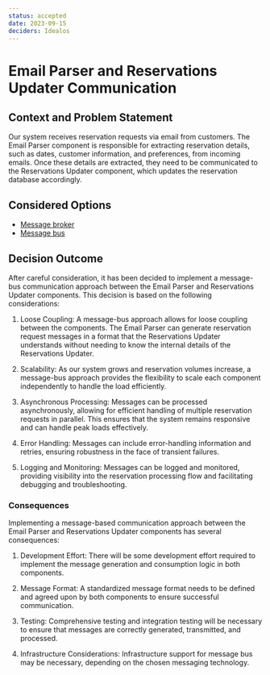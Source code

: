 ```yaml
---
status: accepted
date: 2023-09-15
deciders: Idealos
---
```

# Email Parser and Reservations Updater Communication

## Context and Problem Statement

Our system receives reservation requests via email from customers. The Email
Parser component is responsible for extracting reservation details, such as
dates, customer information, and preferences, from incoming emails. Once these
details are extracted, they need to be communicated to the Reservations Updater
component, which updates the reservation database accordingly.

## Considered Options

* [Message broker](https://www.enterpriseintegrationpatterns.com/patterns/messaging/MessageBroker.html)
* [Message bus](https://www.enterpriseintegrationpatterns.com/patterns/messaging/MessageBus.html)

## Decision Outcome

After careful consideration, it has been decided to implement a message-bus
communication approach between the Email Parser and Reservations Updater
components. This decision is based on the following considerations:

1. Loose Coupling: A message-bus approach allows for loose coupling between the
   components. The Email Parser can generate reservation request messages in a
format that the Reservations Updater understands without needing to know the
internal details of the Reservations Updater.

1. Scalability: As our system grows and reservation volumes increase, a
   message-bus approach provides the flexibility to scale each component
independently to handle the load efficiently.

1. Asynchronous Processing: Messages can be processed asynchronously, allowing
   for efficient handling of multiple reservation requests in parallel. This
ensures that the system remains responsive and can handle peak loads
effectively.

1. Error Handling: Messages can include error-handling information and retries,
   ensuring robustness in the face of transient failures.

1. Logging and Monitoring: Messages can be logged and monitored, providing
   visibility into the reservation processing flow and facilitating debugging
and troubleshooting.

### Consequences

Implementing a message-based communication approach between the Email Parser
and Reservations Updater components has several consequences:

1. Development Effort: There will be some development effort required to
   implement the message generation and consumption logic in both components.

1. Message Format: A standardized message format needs to be defined and agreed
   upon by both components to ensure successful communication.

1. Testing: Comprehensive testing and integration testing will be necessary to
   ensure that messages are correctly generated, transmitted, and processed.

1. Infrastructure Considerations: Infrastructure support for message bus may be
   necessary, depending on the chosen messaging technology.
